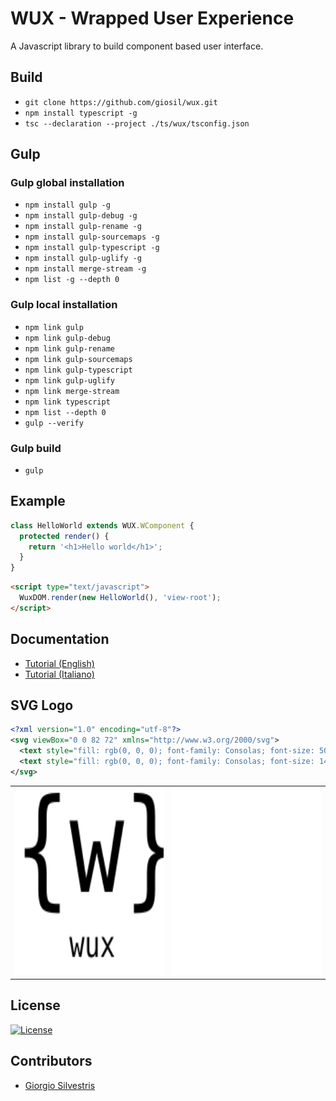 # WUX - Wrapped User Experience 

A Javascript library to build component based user interface.

## Build

- `git clone https://github.com/giosil/wux.git`
- `npm install typescript -g`
- `tsc --declaration --project ./ts/wux/tsconfig.json`

## Gulp

### Gulp global installation

- `npm install gulp -g`
- `npm install gulp-debug -g`
- `npm install gulp-rename -g`
- `npm install gulp-sourcemaps -g`
- `npm install gulp-typescript -g`
- `npm install gulp-uglify -g`
- `npm install merge-stream -g`
- `npm list -g --depth 0`

### Gulp local installation

- `npm link gulp`
- `npm link gulp-debug`
- `npm link gulp-rename`
- `npm link gulp-sourcemaps`
- `npm link gulp-typescript`
- `npm link gulp-uglify`
- `npm link merge-stream`
- `npm link typescript`
- `npm list --depth 0`
- `gulp --verify`

### Gulp build

- `gulp`

## Example

```typescript
class HelloWorld extends WUX.WComponent {
  protected render() {
    return '<h1>Hello world</h1>';
  }
}
```

```html
<script type="text/javascript">
  WuxDOM.render(new HelloWorld(), 'view-root');
</script>
```

## Documentation

- [Tutorial (English)](wux_tutorial-en.pdf)
- [Tutorial (Italiano)](wux_tutorial-it.pdf)

## SVG Logo

```xml
<?xml version="1.0" encoding="utf-8"?>
<svg viewBox="0 0 82 72" xmlns="http://www.w3.org/2000/svg">
  <text style="fill: rgb(0, 0, 0); font-family: Consolas; font-size: 50px;" x="0" y="40">{&#x00B5;}</text>
  <text style="fill: rgb(0, 0, 0); font-family: Consolas; font-size: 14px;" x="7" y="65">micro-wux</text>
</svg>
```

<table>
  <tr>
    <td><img src="wux-black.svg" width="300" height="300"></td>
    <td><img src="wux-white.svg" width="300" height="300"></td>
  </tr>
</table>

## License

[![License](https://img.shields.io/badge/License-Apache_2.0-blue.svg)](https://opensource.org/licenses/Apache-2.0)

## Contributors

* [Giorgio Silvestris](https://github.com/giosil)
